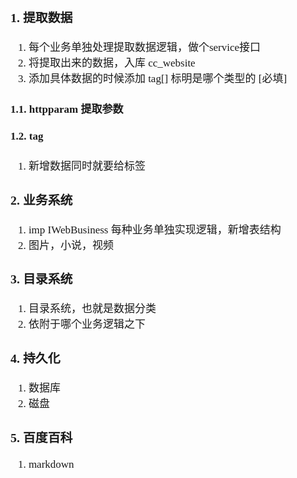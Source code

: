 <span  style="font-family: Simsun,serif; font-size: 17px; ">

### 1. 提取数据

1. 每个业务单独处理提取数据逻辑，做个service接口
2. 将提取出来的数据，入库 cc_website
3. 添加具体数据的时候添加 tag[] 标明是哪个类型的 [必填]

#### 1.1. httpparam 提取参数

#### 1.2. tag

1. 新增数据同时就要给标签

### 2. 业务系统

1. imp IWebBusiness 每种业务单独实现逻辑，新增表结构
2. 图片，小说，视频

### 3. 目录系统

1. 目录系统，也就是数据分类
2. 依附于哪个业务逻辑之下

### 4. 持久化

1. 数据库
2. 磁盘

### 5. 百度百科

1. markdown

</span>